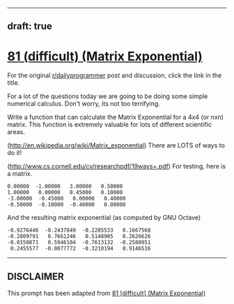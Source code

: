 ---
draft: true
----

# [81 (difficult) (Matrix Exponential)](https://www.reddit.com/r/dailyprogrammer/comments/x53dr/7252012_challenge_81_difficult_matrix_exponential/)

For the original [r/dailyprogrammer](https://www.reddit.com/r/dailyprogrammer/) post and discussion, click the link in the title.

For a lot of the questions today we are going to be doing some simple numerical calculus.  Don't worry, its not too terrifying.

Write a function that can calculate the Matrix Exponential for a 4x4 (or nxn) matrix.  This function is extremely valuable for lots of different scientific areas.

(http://en.wikipedia.org/wiki/Matrix_exponential)
There are LOTS of ways to do it!

(http://www.cs.cornell.edu/cv/researchpdf/19ways+.pdf)
For testing, here is a matrix.


```
0.00000  -1.00000   3.00000   0.50000
1.00000   0.00000   0.45000   0.10000
-3.00000  -0.45000   0.00000   0.40000
-0.50000  -0.10000  -0.40000   0.00000
```
And the resulting matrix exponential (as computed by GNU Octave)


```
-0.9276446  -0.2437849  -0.2285533   0.1667568
-0.2809791   0.7661246   0.5148905   0.2626626
-0.0150871   0.5946104  -0.7613132  -0.2580951
 0.2455577  -0.0077772  -0.3210194   0.9146516
```

----
## **DISCLAIMER**
This prompt has been adapted from [81 [difficult] (Matrix Exponential)](https://www.reddit.com/r/dailyprogrammer/comments/x53dr/7252012_challenge_81_difficult_matrix_exponential/
)
